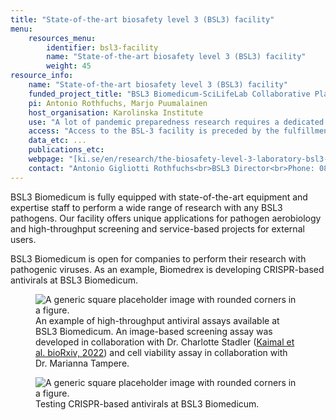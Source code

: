 ```yaml
---
title: "State-of-the-art biosafety level 3 (BSL3) facility"
menu:
    resources_menu:
        identifier: bsl3-facility
        name: "State-of-the-art biosafety level 3 (BSL3) facility"
        weight: 45
resource_info:
    name: "State-of-the-art biosafety level 3 (BSL3) facility"
    funded_project_title: "BSL3 Biomedicum-SciLifeLab Collaborative Platform"
    pi: Antonio Rothfuchs, Marjo Puumalainen
    host_organisation: Karolinska Institute
    use: "A lot of pandemic preparedness research requires a dedicated facility to handle pathogens in a safe environment. BSL3 Biomedicum offers both a safe environment for pathogen handling as well as expertise for research projects."
    access: "Access to the BSL-3 facility is preceded by the fulfillment of entry requirements which encompass understanding the risks associated with the handling of the pathogens used in the facility and understanding how to perform experiments with the same in an orderly and safe manner. As a service the facility provides training to new users and experimental support. Enquiries about access to the facility should be made well in advance so that risk assessments, permits, procedures and training needs can be addressed. To enquire access to the facility, please fill in the [project request form](/resorces/bsl3-facility-project-request-form.pdf) and send it to [bsl3biomedicum@ki.se](mailto:bsl3biomedicum@ki.se)."
    data_etc: ...
    publications_etc:
    webpage: "[ki.se/en/research/the-biosafety-level-3-laboratory-bsl3-at-biomedicum](https://ki.se/en/research/the-biosafety-level-3-laboratory-bsl3-at-biomedicum)"
    contact: "Antonio Gigliotti Rothfuchs<br>BSL3 Director<br>Phone: 08-524 852 52<br>Email: [antonio.rothfuchs@ki.se](mailto:antonio.rothfuchs@ki.se)"
---
```


BSL3 Biomedicum is fully equipped with state-of-the-art equipment and expertise staff to perform a wide range of research with any BSL3 pathogens. Our facility offers unique applications for pathogen aerobiology and high-throughput screening and service-based projects for external users.

BSL3 Biomedicum is open for companies to perform their research with pathogenic viruses. As an example, Biomedrex is developing CRISPR-based antivirals at BSL3 Biomedicum.

<figure class="figure">
  <img src="/resorces/bsl3-facility-htp-av.png" class="figure-img img-fluid" alt="A generic square placeholder image with rounded corners in a figure.">
  <figcaption class="figure-caption">An example of high-throughput antiviral assays available at BSL3 Biomedicum. An image-based screening assay was developed in collaboration with Dr. Charlotte Stadler (<a href="https://doi.org/10.1101/2022.03.29.482838">Kaimal et al. bioRxiv, 2022</a>) and cell viability assay in collaboration with Dr. Marianna Tampere.</figcaption>
</figure>

<figure class="figure">
  <img src="/resorces/bsl3-facility-crispr-based-antiviral.png" class="figure-img img-fluid" alt="A generic square placeholder image with rounded corners in a figure.">
  <figcaption class="figure-caption">Testing CRISPR-based antivirals at BSL3 Biomedicum.</figcaption>
</figure>
